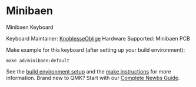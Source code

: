 # Minibaen

Minibaen Keyboard

Keyboard Maintainer: [KnoblesseOblige](https://github.com/KnoblesseOblige)
Hardware Supported: Minibaen PCB

Make example for this keyboard (after setting up your build environment):

    make ad/minibaen:default

See the [build environment setup](https://docs.qmk.fm/#/getting_started_build_tools) and the [make instructions](https://docs.qmk.fm/#/getting_started_make_guide) for more information. Brand new to QMK? Start with our [Complete Newbs Guide](https://docs.qmk.fm/#/newbs).
